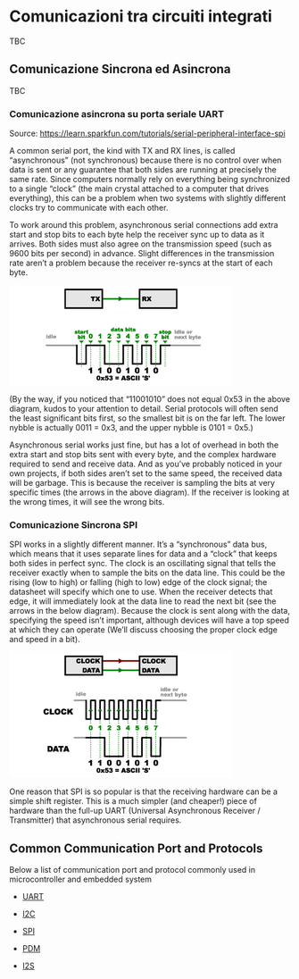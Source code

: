 # Comunicazioni tra circuiti integrati

TBC

## Comunicazione Sincrona ed Asincrona

TBC

### Comunicazione asincrona su porta seriale UART
Source: https://learn.sparkfun.com/tutorials/serial-peripheral-interface-spi 

A common serial port, the kind with TX and RX lines, is called “asynchronous” (not synchronous) because there is no control over when data is sent or any guarantee that both sides are running at precisely the same rate. Since computers normally rely on everything being synchronized to a single “clock” (the main crystal attached to a computer that drives everything), this can be a problem when two systems with slightly different clocks try to communicate with each other.

To work around this problem, asynchronous serial connections add extra start and stop bits to each byte help the receiver sync up to data as it arrives. Both sides must also agree on the transmission speed (such as 9600 bits per second) in advance. Slight differences in the transmission rate aren’t a problem because the receiver re-syncs at the start of each byte.


![alt text](images/async_serial_communication.png "Comunicazione asincrona")

(By the way, if you noticed that “11001010” does not equal 0x53 in the above diagram, kudos to your attention to detail. Serial protocols will often send the least significant bits first, so the smallest bit is on the far left. The lower nybble is actually 0011 = 0x3, and the upper nybble is 0101 = 0x5.)

Asynchronous serial works just fine, but has a lot of overhead in both the extra start and stop bits sent with every byte, and the complex hardware required to send and receive data. And as you’ve probably noticed in your own projects, if both sides aren’t set to the same speed, the received data will be garbage. This is because the receiver is sampling the bits at very specific times (the arrows in the above diagram). If the receiver is looking at the wrong times, it will see the wrong bits.

### Comunicazione Sincrona SPI

SPI works in a slightly different manner. It’s a “synchronous” data bus, which means that it uses separate lines for data and a “clock” that keeps both sides in perfect sync. The clock is an oscillating signal that tells the receiver exactly when to sample the bits on the data line. This could be the rising (low to high) or falling (high to low) edge of the clock signal; the datasheet will specify which one to use. When the receiver detects that edge, it will immediately look at the data line to read the next bit (see the arrows in the below diagram). Because the clock is sent along with the data, specifying the speed isn’t important, although devices will have a top speed at which they can operate (We’ll discuss choosing the proper clock edge and speed in a bit).

![alt text](images/sync_spi_communication.png "Comunicazione asincrona")

One reason that SPI is so popular is that the receiving hardware can be a simple shift register. This is a much simpler (and cheaper!) piece of hardware than the full-up UART (Universal Asynchronous Receiver / Transmitter) that asynchronous serial requires.

## Common Communication Port and Protocols

Below a list of communication port and protocol commonly used in microcontroller and embedded system

 * [UART](UART_universal_asynchronous_receiver_transmitter.md)
 * [I2C](I2C_inter_integrated_circuit.md)
 * [SPI](SPI_serial_parall_interface.md)

 * [PDM](PDM_pulse_density_modulation.md)
 * [I2S](I2S_inter_ic_sound.md)